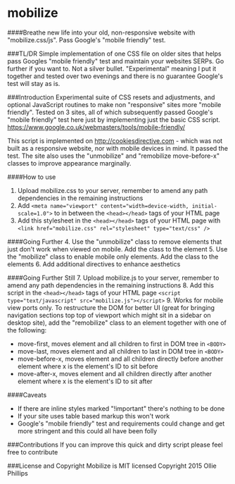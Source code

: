 # mobilize

####Breathe new life into your old, non-responsive website with "mobilize.css/js". Pass Google's "mobile friendly" test. 

###TL/DR
Simple implementation of one CSS file on older sites that helps pass Googles "mobile friendly" test and maintain your websites SERPs. Go further if you want to. Not a silver bullet. "Experimental" meaning I put it together and tested over two evenings and there is no guarantee Google's test will stay as is.

###Introduction
Experimental suite of CSS resets and adjustments, and optional JavaScript routines to make non "responsive" sites more "mobile friendly". Tested on 3 sites, all of which subsequently passed Google's "mobile friendly" test here just by implementing just the basic CSS script. https://www.google.co.uk/webmasters/tools/mobile-friendly/

This script is implemented on http://cookiesdirective.com - which was not built as a responsive website, nor with mobile devices in mind. It passed the test. The site also uses the "unmobilize" and "remobilize move-before-x" classes to improve appearance marginally.

####How to use
1. Upload mobilize.css to your server, remember to amend any path dependencies in the remaining instructions
2. Add ```<meta name="viewport" content="width=device-width, initial-scale=1.0">``` to in between the ```<head></head>``` tags of your HTML page
3. Add this stylesheet in the ```<head></head>``` tags of your HTML page with ```<link href="mobilize.css" rel="stylesheet" type="text/css" />```


####Going Further
4. Use the "unmobilize" class to remove elements that just don't work when viewed on mobile. Add the class to the element
5. Use the "mobilize" class to enable mobile only elements. Add the class to the elements
6. Add additional directives to enhance aesthetics

####Going Further Still
7. Upload mobilize.js to your server, remember to amend any path dependencies in the remaining instructions
8. Add this script in the ```<head></head>``` tags of your HTML page ```<script type="text/javascript" src="mobilize.js"></script>```
9. Works for mobile view ports only. To restructure the DOM for better UI (great for bringing navigation sections top top of viewport which might sit in a sidebar on desktop site), add the "remobilize" class to an element together with one of the following:
  * move-first, moves element and all children to first in DOM tree in ```<BODY>```
  * move-last, moves element and all children to last in DOM tree in ```<BODY>```
  * move-before-x, moves element and all children directly before another element where x is the element's ID to sit before
  * move-after-x, moves element and all children directly after another element where x is the element's ID to sit after

####Caveats
* If there are inline styles marked "!important" there's nothing to be done
* If your site uses table based markup this won't work
* Google's "mobile friendly" test and requirements could change and get more stringent and this could all have been folly

###Contributions
If you can improve this quick and dirty script please feel free to contribute

###License and Copyright
Mobilize is MIT licensed
Copyright 2015 Ollie Phillips